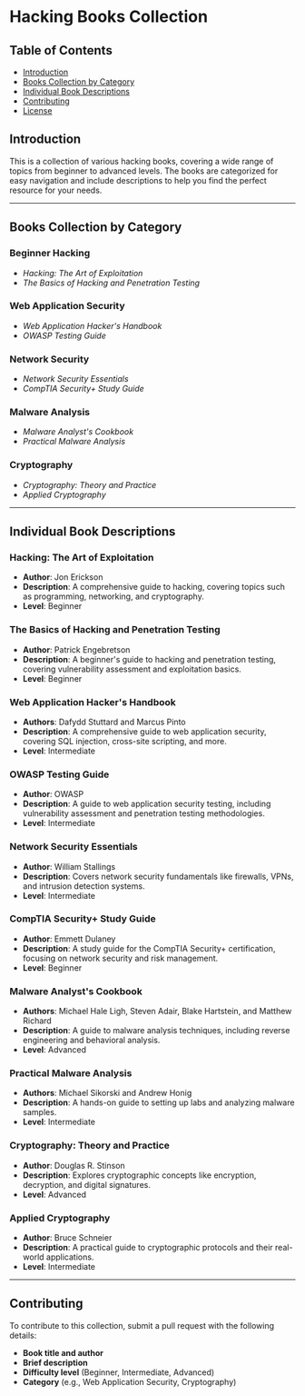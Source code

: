 
# Hacking Books Collection

## Table of Contents

- [Introduction](#introduction)
- [Books Collection by Category](#books-collection-by-category)
- [Individual Book Descriptions](#individual-book-descriptions)
- [Contributing](#contributing)
- [License](#license)

## Introduction

This is a collection of various hacking books, covering a wide range of topics from beginner to advanced levels. The books are categorized for easy navigation and include descriptions to help you find the perfect resource for your needs.

---

## Books Collection by Category

### Beginner Hacking

- _Hacking: The Art of Exploitation_
- _The Basics of Hacking and Penetration Testing_

### Web Application Security

- _Web Application Hacker's Handbook_
- _OWASP Testing Guide_

### Network Security

- _Network Security Essentials_
- _CompTIA Security+ Study Guide_

### Malware Analysis

- _Malware Analyst's Cookbook_
- _Practical Malware Analysis_

### Cryptography

- _Cryptography: Theory and Practice_
- _Applied Cryptography_

---

## Individual Book Descriptions

### Hacking: The Art of Exploitation

- **Author**: Jon Erickson
- **Description**: A comprehensive guide to hacking, covering topics such as programming, networking, and cryptography.
- **Level**: Beginner

### The Basics of Hacking and Penetration Testing

- **Author**: Patrick Engebretson
- **Description**: A beginner's guide to hacking and penetration testing, covering vulnerability assessment and exploitation basics.
- **Level**: Beginner

### Web Application Hacker's Handbook

- **Authors**: Dafydd Stuttard and Marcus Pinto
- **Description**: A comprehensive guide to web application security, covering SQL injection, cross-site scripting, and more.
- **Level**: Intermediate

### OWASP Testing Guide

- **Author**: OWASP
- **Description**: A guide to web application security testing, including vulnerability assessment and penetration testing methodologies.
- **Level**: Intermediate

### Network Security Essentials

- **Author**: William Stallings
- **Description**: Covers network security fundamentals like firewalls, VPNs, and intrusion detection systems.
- **Level**: Intermediate

### CompTIA Security+ Study Guide

- **Author**: Emmett Dulaney
- **Description**: A study guide for the CompTIA Security+ certification, focusing on network security and risk management.
- **Level**: Beginner

### Malware Analyst's Cookbook

- **Authors**: Michael Hale Ligh, Steven Adair, Blake Hartstein, and Matthew Richard
- **Description**: A guide to malware analysis techniques, including reverse engineering and behavioral analysis.
- **Level**: Advanced

### Practical Malware Analysis

- **Authors**: Michael Sikorski and Andrew Honig
- **Description**: A hands-on guide to setting up labs and analyzing malware samples.
- **Level**: Intermediate

### Cryptography: Theory and Practice

- **Author**: Douglas R. Stinson
- **Description**: Explores cryptographic concepts like encryption, decryption, and digital signatures.
- **Level**: Advanced

### Applied Cryptography

- **Author**: Bruce Schneier
- **Description**: A practical guide to cryptographic protocols and their real-world applications.
- **Level**: Intermediate

---

## Contributing

To contribute to this collection, submit a pull request with the following details:

- **Book title and author**
- **Brief description**
- **Difficulty level** (Beginner, Intermediate, Advanced)
- **Category** (e.g., Web Application Security, Cryptography)

